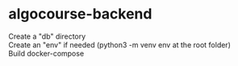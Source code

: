 # algocourse-backend

Create a "db" directory\
Create an "env" if needed (python3 -m venv env at the root folder)\
Build docker-compose

